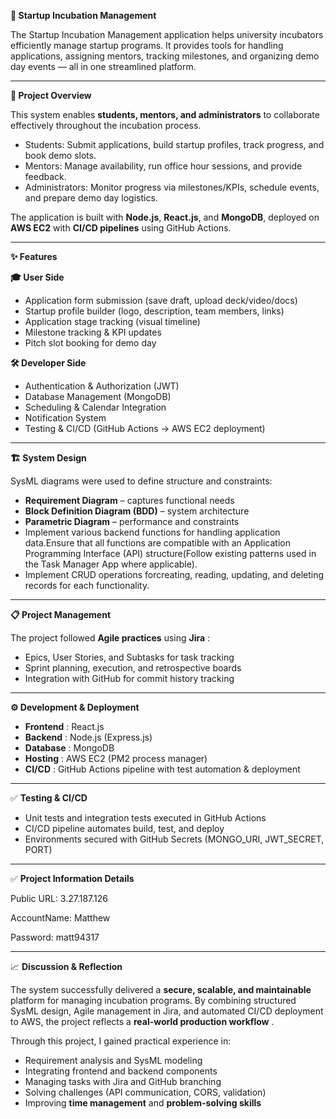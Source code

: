 **🚀 Startup Incubation Management**

The Startup Incubation Management application helps university incubators efficiently manage startup programs. It provides tools for handling applications, assigning mentors, tracking milestones, and organizing demo day events — all in one streamlined platform.

---

**📌 Project Overview**

This system enables **students, mentors, and administrators** to collaborate effectively throughout the incubation process.

- Students: Submit applications, build startup profiles, track progress, and book demo slots.
- Mentors: Manage availability, run office hour sessions, and provide feedback.
- Administrators: Monitor progress via milestones/KPIs, schedule events, and prepare demo day logistics.

The application is built with **Node.js**, **React.js**, and **MongoDB**, deployed on **AWS EC2** with **CI/CD pipelines** using GitHub Actions.

---

**✨ Features**

**🎓 User Side**

- Application form submission (save draft, upload deck/video/docs)
- Startup profile builder (logo, description, team members, links)
- Application stage tracking (visual timeline)
- Milestone tracking & KPI updates
- Pitch slot booking for demo day

**🛠️ Developer Side**

- Authentication & Authorization (JWT)
- Database Management (MongoDB)
- Scheduling & Calendar Integration
- Notification System
- Testing & CI/CD (GitHub Actions → AWS EC2 deployment)

---

**🏗️ System Design**

SysML diagrams were used to define structure and constraints:

- **Requirement Diagram** – captures functional needs
- **Block Definition Diagram (BDD)** – system architecture
- **Parametric Diagram** – performance and constraints
- Implement various backend functions for handling application data.Ensure that all functions are compatible with an Application Programming Interface (API) structure(Follow existing patterns used in the Task Manager App where applicable).
- Implement CRUD operations forcreating, reading, updating, and deleting records for each functionality.

---

**📋 Project Management**

The project followed **Agile practices** using **Jira** :

- Epics, User Stories, and Subtasks for task tracking
- Sprint planning, execution, and retrospective boards
- Integration with GitHub for commit history tracking

---

**⚙️ Development & Deployment**

- **Frontend** : React.js
- **Backend** : Node.js (Express.js)
- **Database** : MongoDB
- **Hosting** : AWS EC2 (PM2 process manager)
- **CI/CD** : GitHub Actions pipeline with test automation & deployment

---

✅ **Testing & CI/CD**

- Unit tests and integration tests executed in GitHub Actions
- CI/CD pipeline automates build, test, and deploy
- Environments secured with GitHub Secrets (MONGO_URI, JWT_SECRET, PORT)

---

✅ **Project Information Details**

Public URL: 3.27.187.126

AccountName: Matthew

Password: matt94317

---

📈 **Discussion & Reflection**

The system successfully delivered a **secure, scalable, and maintainable** platform for managing incubation programs. By combining structured SysML design, Agile management in Jira, and automated CI/CD deployment to AWS, the project reflects a **real-world production workflow** .

Through this project, I gained practical experience in:

- Requirement analysis and SysML modeling
- Integrating frontend and backend components
- Managing tasks with Jira and GitHub branching
- Solving challenges (API communication, CORS, validation)
- Improving **time management** and **problem-solving skills**
